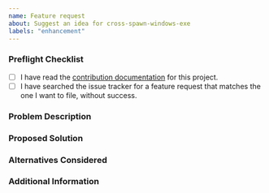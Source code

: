 ```yaml
---
name: Feature request
about: Suggest an idea for cross-spawn-windows-exe
labels: "enhancement"
---
```


### Preflight Checklist

<!-- Please ensure you've completed the following steps by replacing [ ] with [x] -->

- [ ] I have read the [contribution documentation](https://github.com/malept/cross-spawn-windows-exe/blob/master/CONTRIBUTING.md) for this project.
- [ ] I have searched the issue tracker for a feature request that matches the one I want to file, without success.

### Problem Description

<!-- Is your feature request related to a problem? Please add a clear and concise description of
what the problem is. -->

### Proposed Solution

<!-- Describe the solution you'd like in a clear and concise manner. -->

### Alternatives Considered

<!-- A clear and concise description of any alternative solutions or features you've considered. -->

### Additional Information

<!-- Add any other context about the problem here. This may include the use case for the feature. -->
